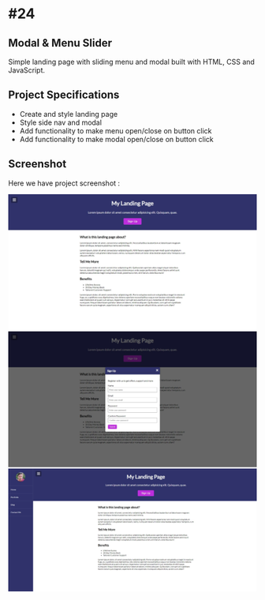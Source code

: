 # #24

## Modal & Menu Slider

Simple landing page with sliding menu and modal built with HTML, CSS and JavaScript.

## Project Specifications

- Create and style landing page
- Style side nav and modal
- Add functionality to make menu open/close on button click
- Add functionality to make modal open/close on button click

## Screenshot
Here we have project screenshot :

![screenshot](screenshot.jpeg)
![screenshot2](screenshot2.jpeg)
![screenshot3](screenshot3.jpeg)
